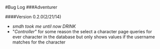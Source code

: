 #Bug Log
###Adventurer

####Version 0.2.0(2/21/14)
- *smdh took me until now DRINK*
- "*Controller*" for some reason the select a character page queries for ever character in the database but only shows values if the username matches for the character
